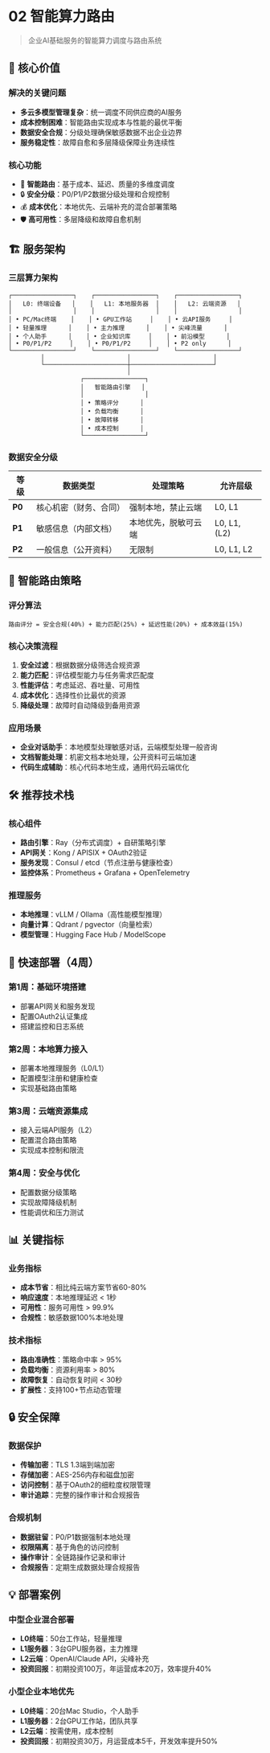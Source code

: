 # 02 智能算力路由

> 企业AI基础服务的智能算力调度与路由系统

## 🎯 核心价值

### 解决的关键问题
- **多云多模型管理复杂**：统一调度不同供应商的AI服务
- **成本控制困难**：智能路由实现成本与性能的最优平衡
- **数据安全合规**：分级处理确保敏感数据不出企业边界
- **服务稳定性**：故障自愈和多层降级保障业务连续性

### 核心功能
- 🎯 **智能路由**：基于成本、延迟、质量的多维度调度
- 🔒 **安全分级**：P0/P1/P2数据分级处理和合规控制
- 💰 **成本优化**：本地优先、云端补充的混合部署策略
- 🛡️ **高可用性**：多层降级和故障自愈机制

## 🏗️ 服务架构

### 三层算力架构
```text
┌─────────────────┐    ┌─────────────────┐    ┌─────────────────┐
│   L0: 终端设备   │    │   L1: 本地服务器  │    │   L2: 云端资源   │
│                 │    │                 │    │                 │
│ • PC/Mac终端    │    │ • GPU工作站     │    │ • 云API服务     │
│ • 轻量推理      │    │ • 主力推理      │    │ • 尖峰流量      │
│ • 个人助手      │    │ • 企业知识库     │    │ • 前沿模型      │
│ • P0/P1/P2     │    │ • P0/P1/P2     │    │ • P2 only      │
└─────────────────┘    └─────────────────┘    └─────────────────┘
         │                       │                       │
         └───────────────────────┼───────────────────────┘
                                 │
                    ┌─────────────────┐
                    │   智能路由引擎   │
                    │                 │
                    │ • 策略评分      │
                    │ • 负载均衡      │
                    │ • 故障转移      │
                    │ • 成本控制      │
                    └─────────────────┘
```

### 数据安全分级
| 等级 | 数据类型 | 处理策略 | 允许层级 |
|------|----------|----------|----------|
| **P0** | 核心机密（财务、合同） | 强制本地，禁止云端 | L0, L1 |
| **P1** | 敏感信息（内部文档） | 本地优先，脱敏可云端 | L0, L1, (L2) |
| **P2** | 一般信息（公开资料） | 无限制 | L0, L1, L2 |

## 🧠 智能路由策略

### 评分算法
```
路由评分 = 安全合规(40%) + 能力匹配(25%) + 延迟性能(20%) + 成本效益(15%)
```

### 核心决策流程
1. **安全过滤**：根据数据分级筛选合规资源
2. **能力匹配**：评估模型能力与任务需求匹配度
3. **性能评估**：考虑延迟、吞吐量、可用性
4. **成本优化**：选择性价比最优的资源
5. **降级处理**：故障时自动降级到备用资源

### 应用场景
- **企业对话助手**：本地模型处理敏感对话，云端模型处理一般咨询
- **文档智能处理**：机密文档本地处理，公开资料可云端加速
- **代码生成辅助**：核心代码本地生成，通用代码云端优化

## 🛠️ 推荐技术栈

### 核心组件
- **路由引擎**：Ray（分布式调度）+ 自研策略引擎
- **API网关**：Kong / APISIX + OAuth2验证
- **服务发现**：Consul / etcd（节点注册与健康检查）
- **监控体系**：Prometheus + Grafana + OpenTelemetry

### 推理服务
- **本地推理**：vLLM / Ollama（高性能模型推理）
- **向量计算**：Qdrant / pgvector（向量检索）
- **模型管理**：Hugging Face Hub / ModelScope

## 🚀 快速部署（4周）

### 第1周：基础环境搭建
- 部署API网关和服务发现
- 配置OAuth2认证集成
- 搭建监控和日志系统

### 第2周：本地算力接入
- 部署本地推理服务（L0/L1）
- 配置模型注册和健康检查
- 实现基础路由策略

### 第3周：云端资源集成
- 接入云端API服务（L2）
- 配置混合路由策略
- 实现成本控制和限流

### 第4周：安全与优化
- 配置数据分级策略
- 实现故障降级机制
- 性能调优和压力测试

## 📊 关键指标

### 业务指标
- **成本节省**：相比纯云端方案节省60-80%
- **响应速度**：本地推理延迟 < 1秒
- **可用性**：服务可用性 > 99.9%
- **合规性**：敏感数据100%本地处理

### 技术指标
- **路由准确性**：策略命中率 > 95%
- **负载均衡**：资源利用率 > 80%
- **故障恢复**：自动恢复时间 < 30秒
- **扩展性**：支持100+节点动态管理

## 🔒 安全保障

### 数据保护
- **传输加密**：TLS 1.3端到端加密
- **存储加密**：AES-256内存和磁盘加密
- **访问控制**：基于OAuth2的细粒度权限管理
- **审计追踪**：完整的操作审计和合规报告

### 合规机制
- **数据驻留**：P0/P1数据强制本地处理
- **权限隔离**：基于角色的访问控制
- **操作审计**：全链路操作记录和审计
- **合规报告**：定期生成数据处理合规报告

## 💡 部署案例

### 中型企业混合部署
- **L0终端**：50台工作站，轻量推理
- **L1服务器**：3台GPU服务器，主力推理
- **L2云端**：OpenAI/Claude API，尖峰补充
- **投资回报**：初期投资100万，年运营成本20万，效率提升40%

### 小型企业本地优先
- **L0终端**：20台Mac Studio，个人助手
- **L1服务器**：2台GPU工作站，团队共享
- **L2云端**：按需使用，成本控制
- **投资回报**：初期投资30万，月运营成本5千，开发效率提升50%

